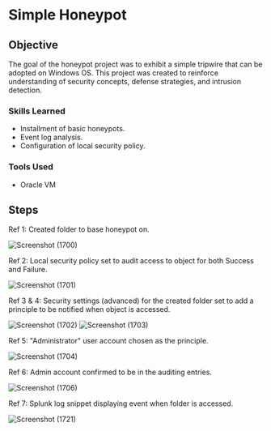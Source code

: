 # Simple Honeypot

## Objective

The goal of the honeypot project was to exhibit a simple tripwire that can be adopted on Windows OS. This project was created to reinforce understanding of security concepts, defense strategies, and intrusion detection.

### Skills Learned

- Installment of basic honeypots.
- Event log analysis.
- Configuration of local security policy.

### Tools Used

- Oracle VM
  
## Steps

Ref 1: Created folder to base honeypot on.

![Screenshot (1700)](https://github.com/Cyber-ic5/Simple-Honeypot/assets/169179159/652911f7-859d-4301-895c-790d9f28f864)

Ref 2: Local security policy set to audit access to object for both Success and Failure.

![Screenshot (1701)](https://github.com/Cyber-ic5/Simple-Honeypot/assets/169179159/02a98860-9322-4ecf-8b75-2fff66179b05)

Ref 3 & 4: Security settings (advanced) for the created folder set to add a principle to be notified when object is accessed.

![Screenshot (1702)](https://github.com/Cyber-ic5/Simple-Honeypot/assets/169179159/e9976ad4-baa1-4281-b020-f5e1ed52d8d1)
![Screenshot (1703)](https://github.com/Cyber-ic5/Simple-Honeypot/assets/169179159/f094d0ce-92d4-4eaf-9cf0-e12318ace870)

Ref 5: "Administrator" user account chosen as the principle.

![Screenshot (1704)](https://github.com/Cyber-ic5/Simple-Honeypot/assets/169179159/436aebca-e37e-45ad-bd6e-2ccff8dd911c)

Ref 6: Admin account confirmed to be in the auditing entries.

![Screenshot (1706)](https://github.com/Cyber-ic5/Simple-Honeypot/assets/169179159/16ae19dc-2735-4de7-8b43-cf864eac299c)

Ref 7: Splunk log snippet displaying event when folder is accessed.

![Screenshot (1721)](https://github.com/Cyber-ic5/Simple-Honeypot/assets/169179159/c15bcaa4-23ab-4913-92f6-7caddda108e7)
